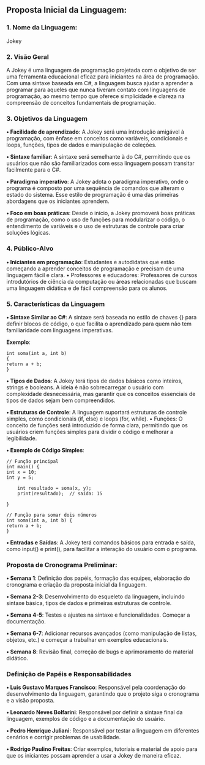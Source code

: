 ## Proposta Inicial da Linguagem:

### 1. Nome da Linguagem:

Jokey

### 2. Visão Geral

A Jokey é uma linguagem de programação projetada com o objetivo de ser uma ferramenta educacional eficaz para iniciantes na área de programação. Com uma sintaxe baseada em C#, a linguagem busca ajudar a aprender a programar para aqueles que nunca tiveram contato com linguagens de programação, ao mesmo tempo que oferece simplicidade e clareza na compreensão de conceitos fundamentais de programação.

### 3. Objetivos da Linguagem

**• Facilidade de aprendizado**: A Jokey será uma introdução amigável à programação, com ênfase em conceitos como variáveis, condicionais e loops, funções, tipos de dados e manipulação de coleções.

**• Sintaxe familiar**: A sintaxe será semelhante à do C#, permitindo que os usuários que não são familiarizados com essa linguagem possam transitar facilmente para o C#.

**• Paradigma imperativo**: A Jokey adota o paradigma imperativo, onde o programa é composto por uma sequência de comandos que alteram o estado do sistema. Esse estilo de programação é uma das primeiras abordagens que os iniciantes aprendem.

**• Foco em boas práticas**: Desde o início, a Jokey promoverá boas práticas de programação, como o uso de funções para modularizar o código, o entendimento de variáveis e o uso de estruturas de controle para criar soluções lógicas.

### 4. Público-Alvo

**• Iniciantes em programação**: Estudantes e autodidatas que estão começando a aprender conceitos de programação e precisam de uma linguagem fácil e clara.
• Professores e educadores: Professores de cursos introdutórios de ciência da computação ou áreas relacionadas que buscam uma linguagem didática e de fácil compreensão para os alunos.

### 5. Características da Linguagem

**• Sintaxe Similar ao C#**: A sintaxe será baseada no estilo de chaves {} para definir blocos de código, o que facilita o aprendizado para quem não tem familiaridade com linguagens imperativas.

**Exemplo**:

```
int soma(int a, int b)
{
return a + b;
}
```

**• Tipos de Dados**: A Jokey terá tipos de dados básicos como inteiros, strings e booleans. A ideia é não sobrecarregar o usuário com complexidade desnecessária, mas garantir que os conceitos essenciais de tipos de dados sejam bem compreendidos.

**• Estruturas de Controle**: A linguagem suportará estruturas de controle simples, como condicionais (if, else) e loops (for, while).
• Funções: O conceito de funções será introduzido de forma clara, permitindo que os usuários criem funções simples para dividir o código e melhorar a legibilidade.

**• Exemplo de Código Simples**:

```
// Função principal
int main() {
int x = 10;
int y = 5;

    int resultado = soma(x, y);
    print(resultado);  // saída: 15

}

// Função para somar dois números
int soma(int a, int b) {
return a + b;
}
```

**• Entradas e Saídas**: A Jokey terá comandos básicos para entrada e saída, como input() e print(), para facilitar a interação do usuário com o programa.

### Proposta de Cronograma Preliminar:

**• Semana 1**: Definição dos papéis, formação das equipes, elaboração do cronograma e criação da proposta inicial da linguagem.

**• Semana 2-3**: Desenvolvimento do esqueleto da linguagem, incluindo sintaxe básica, tipos de dados e primeiras estruturas de controle.

**• Semana 4-5**: Testes e ajustes na sintaxe e funcionalidades. Começar a documentação.

**• Semana 6-7**: Adicionar recursos avançados (como manipulação de listas, objetos, etc.) e começar a trabalhar em exemplos educacionais.

**• Semana 8**: Revisão final, correção de bugs e aprimoramento do material didático.

### Definição de Papéis e Responsabilidades

**• Luis Gustavo Marques Francisco**: Responsável pela coordenação do desenvolvimento da linguagem, garantindo que o projeto siga o cronograma e a visão proposta.

**• Leonardo Neves Bolfarini**: Responsável por definir a sintaxe final da linguagem, exemplos de código e a documentação do usuário.

**• Pedro Henrique Juliani**: Responsável por testar a linguagem em diferentes cenários e corrigir problemas de usabilidade.

**• Rodrigo Paulino Freitas**: Criar exemplos, tutoriais e material de apoio para que os iniciantes possam aprender a usar a Jokey de maneira eficaz.
